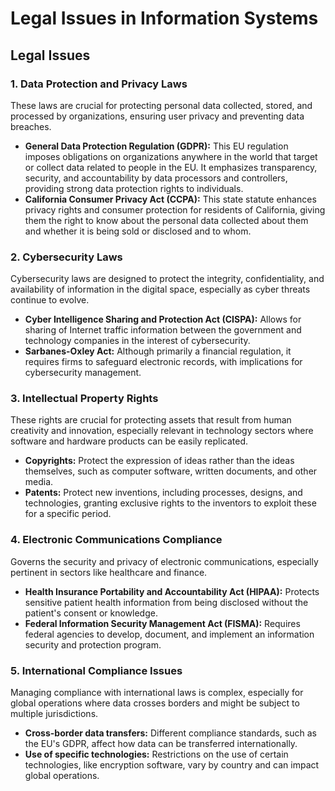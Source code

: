 # Legal Issues in Information Systems


## Legal Issues

### 1. **Data Protection and Privacy Laws**
 These laws are crucial for protecting personal data collected, stored, and processed by organizations, ensuring user privacy and preventing data breaches.
  - **General Data Protection Regulation (GDPR):** This EU regulation imposes obligations on organizations anywhere in the world that target or collect data related to people in the EU. It emphasizes transparency, security, and accountability by data processors and controllers, providing strong data protection rights to individuals.
  - **California Consumer Privacy Act (CCPA):** This state statute enhances privacy rights and consumer protection for residents of California, giving them the right to know about the personal data collected about them and whether it is being sold or disclosed and to whom.

### 2. **Cybersecurity Laws**
 Cybersecurity laws are designed to protect the integrity, confidentiality, and availability of information in the digital space, especially as cyber threats continue to evolve.
  - **Cyber Intelligence Sharing and Protection Act (CISPA):** Allows for sharing of Internet traffic information between the government and technology companies in the interest of cybersecurity.
  - **Sarbanes-Oxley Act:** Although primarily a financial regulation, it requires firms to safeguard electronic records, with implications for cybersecurity management.

### 3. **Intellectual Property Rights**
 These rights are crucial for protecting assets that result from human creativity and innovation, especially relevant in technology sectors where software and hardware products can be easily replicated.
   - **Copyrights:** Protect the expression of ideas rather than the ideas themselves, such as computer software, written documents, and other media.
   - **Patents:** Protect new inventions, including processes, designs, and technologies, granting exclusive rights to the inventors to exploit these for a specific period.

### 4. **Electronic Communications Compliance**
 Governs the security and privacy of electronic communications, especially pertinent in sectors like healthcare and finance.
 - **Health Insurance Portability and Accountability Act (HIPAA):** Protects sensitive patient health information from being disclosed without the patient's consent or knowledge.
 - **Federal Information Security Management Act (FISMA):** Requires federal agencies to develop, document, and implement an information security and protection program.

### 5. **International Compliance Issues**
  Managing compliance with international laws is complex, especially for global operations where data crosses borders and might be subject to multiple jurisdictions.
 - **Cross-border data transfers:** Different compliance standards, such as the EU's GDPR, affect how data can be transferred internationally.
 - **Use of specific technologies:** Restrictions on the use of certain technologies, like encryption software, vary by country and can impact global operations.

